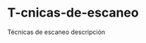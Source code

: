 # T-cnicas-de-escaneo
Técnicas de escaneo descripción
<br /> 

<br /> 

<br /> 

<br /> 

<br /> 

<br /> 

<br /> 

<br /> 

<br /> 

<br /> 

<br /> 

<br /> 

<br /> 

<br /> 

<br /> 

<br /> 

<br /> 

<br /> 

<br /> 
